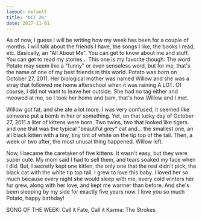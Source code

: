 ```yaml
---
layout: default 
title: "OCT 26"
date: 2017-11-01
---
```


As of now, I guess I will be writing how my week has been for a couple of months. I will talk about the friends I have, the songs I like, the books I read, etc. Basically, an "All About Me". You can get to know about me and stuff. You can get to read my stories... This one is my favorite though:
The word Potato may seem like a "funny" or even senseless word, but for me, that's the name of one of my best friends in this world. Potato was born on October 27, 2011. Her biological mother was named Willow and she was a stray that followed me home afterschool when it was raining A LOT. Of course, I did not want to leave her outside. She had no tag either and meowed at me, so I took her home and bam, that's how Willow and I met.

Willow got fat, and she ate a lot more. I was very confused, it seemed like someone put a bomb in her or something. Yet, on that lucky day of October 27, 2011 a liter of kittens were born. Two twins, two that looked like tigers and one that was the typical "beautiful grey" cat and... the smallest one, an all black kitten with a tiny, tiny tint of white on the tip top of the tail. Then, a week or two after, the most unusal thing happened. Willow left.

Now, I became the caretaker of five kittens. It wasn't easy, but they were super cute. My mom said I had to sell them, and tears soaked my face when I did. But, I secretly kept one kitten, the only one that the rest didn't pick, the black cat with the white tip top tail. I grew to love this baby. I loved her so much because every night she would sleep with me, every cold winters her fur grew, along with her love, and kept me warmer than before. And she's been sleeping by my side for exactly five years now. I love you so much Potato, happy birthday!

SONG OF THE WEEK: Call it Fate, Call it Karma: The Strokes
